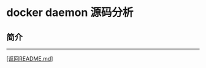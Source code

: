 docker daemon 源码分析
==============================================================
## 简介



_______________________________________________________________________
[[返回README.md]](../README.md) 


